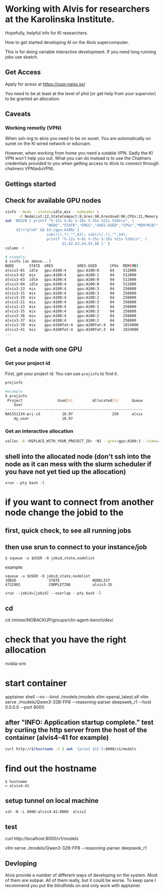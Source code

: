 # Working with Alvis for researchers at the Karolinska Institute.

Hopefully, helpful info for KI researchers.

How to get started developing AI on the Alvis supercomputer.

This is for doing variable interactive development. If you need long running jobs use sbatch.

## Get Access

Apply for acess at https://supr.naiss.se/

You need to be at least at the level of phd (or get help from your supervior) to be granted an allocation.

## Caveats

### Working remotly (VPN)

When ssh-ing to alvis you need to be on sunet. You are automatically on sunet on the KI wired network or eduroam. 

However, when working from home you need a sutable VPN. Sadly the KI VPN won't help you out. What you can do instead is to use the Chalmers credentials provided to you when getting access to Alvis to connect through chalmers VPN(eduVPN).

## Gettings started

## Check for available GPU nodes

```bash
sinfo --Node --states=idle,mix --noheader \
      -O NodeList:12,StateCompact:8,Gres:90,GresUsed:90,CPUs:21,Memory:10 |
awk 'BEGIN { printf "%-12s %-8s %-35s %-35s %21s %10s\n", \
                   "NODE","STATE","GRES","GRES-USED","CPUs","MEM(MiB)" }
     $2!="plnd" && $3~/gpu:A100/ {
                   sub(/\(.*/,"",$3); sub(/\(.*/,"",$4);
                   printf "%-12s %-8s %-35s %-35s %21s %10s\n", \
                          $1,$2,$3,$4,$5,$6 }' |
column -t
```
```bash
# example:
$ sinfo [as above...]
NODE       STATE  GRES           GRES-USED      CPUs  MEM(MB)
alvis3-01  idle   gpu:A100:4     gpu:A100:0     64    512000
alvis3-02  mix    gpu:A100:4     gpu:A100:1     64    512000
alvis3-03  idle   gpu:A100:4     gpu:A100:0     64    512000
alvis3-04  idle   gpu:A100:4     gpu:A100:0     64    512000
alvis3-13  mix    gpu:A100:4     gpu:A100:3     64    256000
alvis3-15  mix    gpu:A100:4     gpu:A100:3     64    256000
alvis3-19  mix    gpu:A100:4     gpu:A100:2     64    256000
alvis3-21  mix    gpu:A100:4     gpu:A100:3     64    256000
alvis3-23  mix    gpu:A100:4     gpu:A100:1     64    256000
alvis3-35  mix    gpu:A100:4     gpu:A100:3     64    256000
alvis3-36  mix    gpu:A100:4     gpu:A100:2     64    256000
alvis3-37  mix    gpu:A100:4     gpu:A100:2     64    256000
alvis3-39  mix    gpu:A100fat:4  gpu:A100fat:4  64    1024000
alvis3-41  mix    gpu:A100fat:4  gpu:A100fat:3  64    1024000
...
```

## Get a node with one GPU

### Get your project id

First, get your project id. You can use `projinfo` to find it.

```bash
projinfo
```

```bash
#example
$ projinfo
 Project                Used[h]         Allocated[h]      Queue
    User
---------------------------------------------------------------
NAISS1234-prj-id          18.97                  250      alvis
    my_user               18.97   
```

### Get an interactive allocation

```bash
salloc -A <REPLACE_WITH_YOUR_PROJECT_ID> -N1 --gres=gpu:A100:1 --time=3:00:00
```

## shell into the allocated node (don't ssh into the node as it can mess with the slurm scheduler if you have not yet tied up the allocation)
```
srun --pty bash -l 
```
# if you want to connect from another node change the jobid to the 
## first, quick check, to see all running jobs
## then use srun to connect to your instance/job
```
$ squeue -u $USER -O jobid,state,nodelist
```

example:

```
squeue -u $USER -O jobid,state,nodelist
JOBID               STATE               NODELIST            
4732902             COMPLETING          alvis3-35           
```

```
srun --jobid=[jobid] --overlap --pty bash -l 
```

## cd
cd /mimer/NOBACKUP/groups/clin-agent-bench/dev/

# check that you have the right allocation
nvidia-smi

# start container
apptainer shell --nv --bind ./models:/models vllm-openai_latest.sif
vllm serve ./models/Qwen3-32B-FP8  --reasoning-parser deepseek_r1 --host 0.0.0.0 --port 8000

## after "INFO:     Application startup complete." test by curling the http server from the host of the container (alvis4-41 for example)
``` bash
curl http://$(hostname -I | awk '{print $1}'):8000/v1/models
```
# find out the hostname
```
$ hostname
> alvis4-41
```
## setup tunnel on local machine
```
ssh -N -L 8000:alvis4-41:8000  alvis2
```

## test
curl http://localhost:8000/v1/models

vllm serve ./models/Qwen3-32B-FP8 --reasoning-parser deepseek_r1

## Devloping 

Alvis provide a number of different ways of developing on the system. Most of them are subpar. All of them really, but it could be worse. To keep sane I recommend you put the blindfolds on and only work with apptainer.
